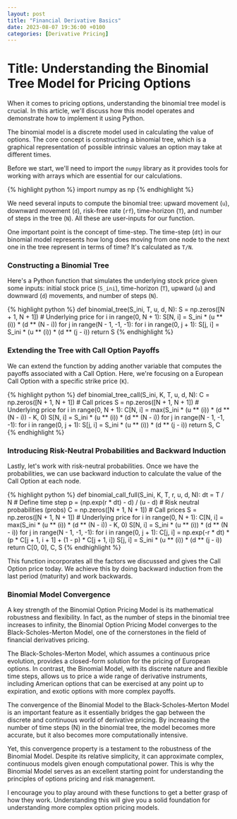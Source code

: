 ```yaml
---
layout: post
title: "Financial Derivative Basics"
date: 2023-08-07 19:36:00 +0100
categories: [Derivative Pricing]
---
```


# Title: Understanding the Binomial Tree Model for Pricing Options 

When it comes to pricing options, understanding the binomial tree model is crucial. In this article, we'll discuss how this model operates and demonstrate how to implement it using Python.

The binomial model is a discrete model used in calculating the value of options. The core concept is constructing a binomial tree, which is a graphical representation of possible intrinsic values an option may take at different times.

Before we start, we'll need to import the `numpy` library as it provides tools for working with arrays which are essential for our calculations.

{% highlight python %}
import numpy as np
{% endhighlight %}

We need several inputs to compute the binomial tree: upward movement (`u`), downward movement (`d`), risk-free rate (`rf`), time-horizon (`T`), and number of steps in the tree (`N`). All these are user-inputs for our function.

One important point is the concept of time-step. The time-step (`dt`) in our binomial model represents how long does moving from one node to the next one in the tree represent in terms of time? It's calculated as `T/N`.

### Constructing a Binomial Tree

Here's a Python function that simulates the underlying stock price given some inputs: initial stock price (`S_ini`), time-horizon (`T`), upward (`u`) and downward (`d`) movements, and number of steps (`N`).

{% highlight python %}
def binomial_tree(S_ini, T, u, d, N):
    S = np.zeros([N + 1, N + 1])  # Underlying price
    for i in range(0, N + 1):
        S[N, i] = S_ini * (u ** (i)) * (d ** (N - i))
    for j in range(N - 1, -1, -1):
        for i in range(0, j + 1):
            S[j, i] = S_ini * (u ** (i)) * (d ** (j - i))
    return S
{% endhighlight %}

### Extending the Tree with Call Option Payoffs

We can extend the function by adding another variable that computes the payoffs associated with a Call Option. Here, we're focusing on a European Call Option with a specific strike price (`K`).

{% highlight python %}
def binomial_tree_call(S_ini, K, T, u, d, N):
    C = np.zeros([N + 1, N + 1])  # Call prices
    S = np.zeros([N + 1, N + 1])  # Underlying price
    for i in range(0, N + 1):
        C[N, i] = max(S_ini * (u ** (i)) * (d ** (N - i)) - K, 0)
        S[N, i] = S_ini * (u ** (i)) * (d ** (N - i))
    for j in range(N - 1, -1, -1):
        for i in range(0, j + 1):
            S[j, i] = S_ini * (u ** (i)) * (d ** (j - i))
    return S, C
{% endhighlight %}

### Introducing Risk-Neutral Probabilities and Backward Induction

Lastly, let's work with risk-neutral probabilities. Once we have the probabilities, we can use backward induction to calculate the value of the Call Option at each node.

{% highlight python %}
def binomial_call_full(S_ini, K, T, r, u, d, N):
    dt = T / N  # Define time step
    p = (np.exp(r * dt) - d) / (u - d)  # Risk neutral probabilities (probs)
    C = np.zeros([N + 1, N + 1])  # Call prices
    S = np.zeros([N + 1, N + 1])  # Underlying price
    for i in range(0, N + 1):
        C[N, i] = max(S_ini * (u ** (i)) * (d ** (N - i)) - K, 0)
        S[N, i] = S_ini * (u ** (i)) * (d ** (N - i))
    for j in range(N - 1, -1, -1):
        for i in range(0, j + 1):
            C[j, i] = np.exp(-r * dt) * (p * C[j + 1, i + 1] + (1 - p) * C[j + 1, i])
            S[j, i] = S_ini * (u ** (i)) * (d ** (j - i))
    return C[0, 0], C, S
{% endhighlight %}

This function incorporates all the factors we discussed and gives the Call Option price today. We achieve this by doing backward induction from the last period (maturity) and work backwards.

### Binomial Model Convergence

A key strength of the Binomial Option Pricing Model is its mathematical robustness and flexibility. In fact, as the number of steps in the binomial tree increases to infinity, the Binomial Option Pricing Model converges to the Black-Scholes-Merton Model, one of the cornerstones in the field of financial derivatives pricing.

The Black-Scholes-Merton Model, which assumes a continuous price evolution, provides a closed-form solution for the pricing of European options. In contrast, the Binomial Model, with its discrete nature and flexible time steps, allows us to price a wide range of derivative instruments, including American options that can be exercised at any point up to expiration, and exotic options with more complex payoffs.

The convergence of the Binomial Model to the Black-Scholes-Merton Model is an important feature as it essentially bridges the gap between the discrete and continuous world of derivative pricing. By increasing the number of time steps (N) in the binomial tree, the model becomes more accurate, but it also becomes more computationally intensive.

Yet, this convergence property is a testament to the robustness of the Binomial Model. Despite its relative simplicity, it can approximate complex, continuous models given enough computational power. This is why the Binomial Model serves as an excellent starting point for understanding the principles of options pricing and risk management.

I encourage you to play around with these functions to get a better grasp of how they work. Understanding this will give you a solid foundation for understanding more complex option pricing models.